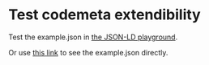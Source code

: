 # Test codemeta extendibility

Test the example.json in [the JSON-LD playground](https://json-ld.org/playground/).

Or use [this link](https://tinyurl.com/2a6tx5c6) to see the example.json directly.
